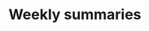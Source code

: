 ---
layout: collection
permalink: /thisweek/
collection: thisWeek
title: Weekly summaries
entries_layout: # list (default), grid
show_excerpts: # true (default), false
sort_by: # date (default) title
sort_order: reverse
---
